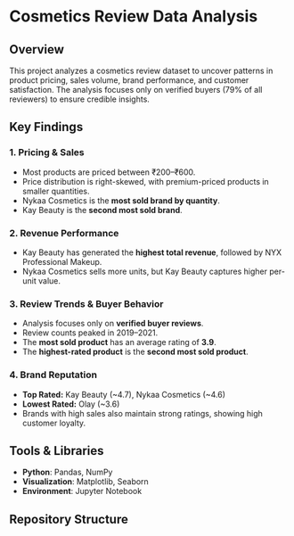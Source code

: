 # Cosmetics Review Data Analysis

## Overview
This project analyzes a cosmetics review dataset to uncover patterns in product pricing, sales volume, brand performance, and customer satisfaction. The analysis focuses only on verified buyers (79% of all reviewers) to ensure credible insights.

## Key Findings

### 1. Pricing & Sales
- Most products are priced between ₹200–₹600.
- Price distribution is right-skewed, with premium-priced products in smaller quantities.
- Nykaa Cosmetics is the **most sold brand by quantity**.
- Kay Beauty is the **second most sold brand**.

### 2. Revenue Performance
- Kay Beauty has generated the **highest total revenue**, followed by NYX Professional Makeup.
- Nykaa Cosmetics sells more units, but Kay Beauty captures higher per-unit value.

### 3. Review Trends & Buyer Behavior
- Analysis focuses only on **verified buyer reviews**.
- Review counts peaked in 2019–2021.
- The **most sold product** has an average rating of **3.9**.
- The **highest-rated product** is the **second most sold product**.

### 4. Brand Reputation
- **Top Rated:** Kay Beauty (~4.7), Nykaa Cosmetics (~4.6)
- **Lowest Rated:** Olay (~3.6)
- Brands with high sales also maintain strong ratings, showing high customer loyalty.

## Tools & Libraries
- **Python**: Pandas, NumPy
- **Visualization**: Matplotlib, Seaborn
- **Environment**: Jupyter Notebook

## Repository Structure
